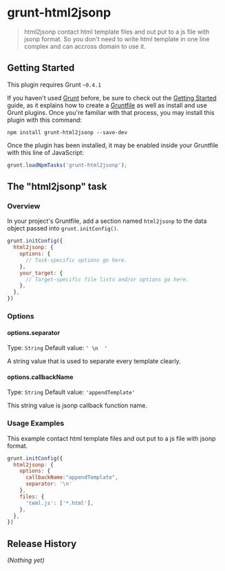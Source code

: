 # grunt-html2jsonp

> html2jsonp contact html template files and out put to a js file with jsonp format. So you don't need to write html template in one line complex and can accross domain to use it.

## Getting Started
This plugin requires Grunt `~0.4.1`

If you haven't used [Grunt](http://gruntjs.com/) before, be sure to check out the [Getting Started](http://gruntjs.com/getting-started) guide, as it explains how to create a [Gruntfile](http://gruntjs.com/sample-gruntfile) as well as install and use Grunt plugins. Once you're familiar with that process, you may install this plugin with this command:

```shell
npm install grunt-html2jsonp --save-dev
```

Once the plugin has been installed, it may be enabled inside your Gruntfile with this line of JavaScript:

```js
grunt.loadNpmTasks('grunt-html2jsonp');
```

## The "html2jsonp" task

### Overview
In your project's Gruntfile, add a section named `html2jsonp` to the data object passed into `grunt.initConfig()`.

```js
grunt.initConfig({
  html2jsonp: {
    options: {
      // Task-specific options go here.
    },
    your_target: {
      // Target-specific file lists and/or options go here.
    },
  },
})
```

### Options

#### options.separator
Type: `String`
Default value: `' \n  '`

A string value that is used to separate every template clearly.

#### options.callbackName
Type: `String`
Default value: `'appendTemplate'`

This string value is jsonp callback function name.

### Usage Examples
This example contact html template files and out put to a js file with jsonp format.

```js
grunt.initConfig({
  html2jsonp: {
    options: {
      callbackName:"appendTemplate",
      separator: '\n'
    },
    files: {
      'teml.js': ['*.html'],
    },
  },
})
```


## Release History
_(Nothing yet)_
